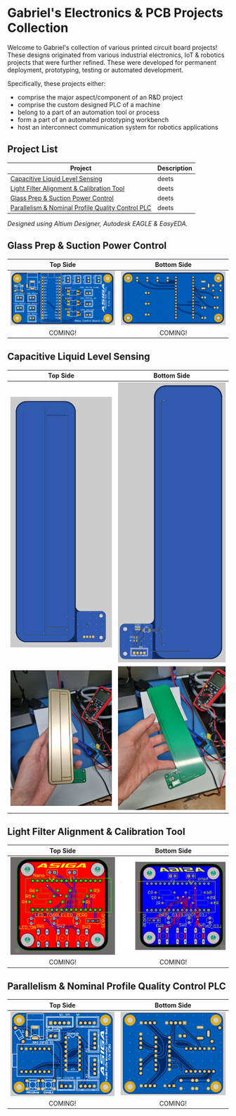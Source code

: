 # Gabriel's Electronics & PCB Projects Collection

Welcome to Gabriel's collection of various printed circuit board projects! These designs originated from various industrial electronics, IoT & robotics projects that were further refined. These were developed for permanent deployment, prototyping, testing or automated development. 

Specifically, these projects either:
- comprise the major aspect/component of an R&D project
- comprise the custom designed PLC of a machine
- belong to a part of an automation tool or process
- form a part of an automated prototyping workbench
- host an interconnect communication system for robotics applications

## Project List
| Project                                                                                                | Description |
| ------------------------------------------------------------------------------------------------------ | ----------- |
| [Capacitive Liquid Level Sensing](##-Glass-Prep-&-Suction-Power-Control-Board)                         | deets       |
| [Light Filter Alignment & Calibration Tool](#light-filter-alignment--calibration-tool)                 | deets       |
| [Glass Prep & Suction Power Control](#glass-prep--suction-power-control)                               | deets       |
| [Parallelism & Nominal Profile Quality Control PLC](#parallelism--nominal-profile-quality-control-plc) | deets       |


*Designed using Altium Designer, Autodesk EAGLE & EasyEDA.*

## Glass Prep & Suction Power Control

|                       Top Side                       |                     Bottom Side                      |
| :--------------------------------------------------: | :--------------------------------------------------: |
| ![alt text](/img/glass_suction_power_control_ts.png) | ![alt text](/img/glass_suction_power_control_bs.png) |
|                       COMING!                        |                       COMING!                        |

## Capacitive Liquid Level Sensing
|                         Top Side                         |                       Bottom Side                        |
| :------------------------------------------------------: | :------------------------------------------------------: |
| ![alt text](/img/fdc1004-capacitive-level-sensor-ts.png) | ![alt text](/img/fdc1004-capacitive-level-sensor-bs.png) |
| ![alt text](/img/fdc1004-capacitive-level-sensor-1.jpg)  | ![alt text](/img/fdc1004-capacitive-level-sensor-2.jpg)  |

## Light Filter Alignment & Calibration Tool
|                  Top Side                  |                Bottom Side                 |
| :----------------------------------------: | :----------------------------------------: |
| ![alt text](/img/light-filter-tool-ts.png) | ![alt text](/img/light-ftiler-tool-bs.png) |
|                  COMING!                   |                  COMING!                   |

## Parallelism & Nominal Profile Quality Control PLC
|                        Top Side                         |                       Bottom Side                       |
| :-----------------------------------------------------: | :-----------------------------------------------------: |
| ![alt text](/img/parallel-profile-control-board-ts.png) | ![alt text](/img/parallel-profile-control-board-bs.png) |
|                         COMING!                         |                         COMING!                         |